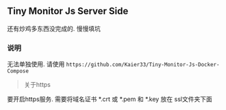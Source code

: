 ## Tiny Monitor Js Server Side

还有炒鸡多东西没完成的. 慢慢填坑

### 说明
无法单独使用. 请使用 `https://github.com/Kaier33/Tiny-Monitor-Js-Docker-Compose` 

> 关于https

要开启https服务. 需要将域名证书 *.crt 或 *.pem 和 *.key 放在 ssl文件夹下面